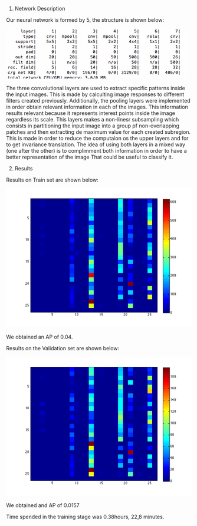 1. Network Description

Our neural network is formed by 5, the structure is shown below:

![Structure Of Neural network](0b52dff5-841d-4780-b807-b6542761d1d9.jpeg)

The three convolutional layers are used to extract specific patterns inside the input images. This is made by calculting image responses to different filters created previously. 
Additionally, the pooling layers were implemented in order obtain relevant information in each of the images. This information results relevant because it represents interest points inside the image regardless its scale. This layers makes a non-linesr subsampling which consists in partitioning the input image into a group pf non-overlapping patches and then extracting de maximum value for each created subregion. This is made in order to reduce the computaion os the upper layers and for to get invariance translation.
The idea of using both layers in a mixed way (one after the other) is to complimment both information in order to have a better representation of the image That could be useful to classify it.

2. Results

Results on Train set are shown below:

![Train](trainm.png)

We obtained an AP of 0.04. 

Results on the Validation set are shown below:

![Validation](testm.png)

We obtained and AP of 0.0157

Time spended in the training stage was 0.38hours, 22,8 minutes.
